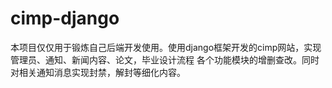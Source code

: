 # cimp-django
本项目仅仅用于锻炼自己后端开发使用。使用django框架开发的cimp网站，实现管理员、通知、新闻内容、论文，毕业设计流程
各个功能模块的增删查改。同时对相关通知消息实现封禁，解封等细化内容。

